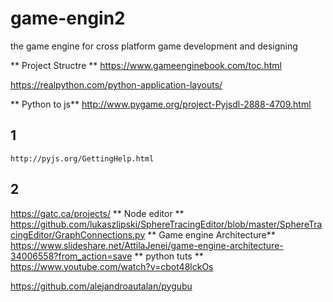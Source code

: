 # game-engin2
the game engine for cross platform game development and designing 


** Project Structre **
https://www.gameenginebook.com/toc.html

https://realpython.com/python-application-layouts/

** Python to js**
    http://www.pygame.org/project-Pyjsdl-2888-4709.html
## 1
    http://pyjs.org/GettingHelp.html
## 2
https://gatc.ca/projects/
** Node editor **
https://github.com/lukaszlipski/SphereTracingEditor/blob/master/SphereTracingEditor/GraphConnections.py
** Game engine Architecture**
https://www.slideshare.net/AttilaJenei/game-engine-architecture-34006558?from_action=save
** python tuts **
https://www.youtube.com/watch?v=cbot48lckOs




https://github.com/alejandroautalan/pygubu


